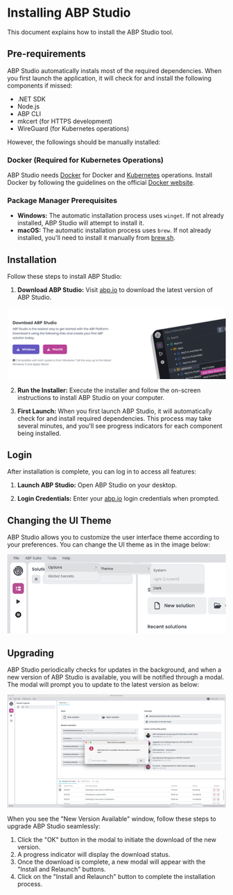 # Installing ABP Studio

This document explains how to install the ABP Studio tool.

## Pre-requirements

ABP Studio automatically instals most of the required dependencies. When you first launch the application, it will check for and install the following components if missed:

* .NET SDK
* Node.js
* ABP CLI
* mkcert (for HTTPS development)
* WireGuard (for Kubernetes operations)

However, the followings should be manually installed:

### Docker (Required for Kubernetes Operations)

ABP Studio needs [Docker](https://www.docker.com/) for Docker and [Kubernetes](https://kubernetes.io/) operations. Install Docker by following the guidelines on the official [Docker website](https://docs.docker.com/get-docker/).

### Package Manager Prerequisites

* **Windows:** The automatic installation process uses `winget`. If not already installed, ABP Studio will attempt to install it.
* **macOS:** The automatic installation process uses `brew`. If not already installed, you'll need to install it manually from [brew.sh](https://brew.sh/).

## Installation
Follow these steps to install ABP Studio:

1. **Download ABP Studio:** Visit [abp.io](https://abp.io/studio) to download the latest version of ABP Studio.

[![abp-studio-download-page](./images/abp-studio-download-page.png)](https://abp.io/studio)

2. **Run the Installer:** Execute the installer and follow the on-screen instructions to install ABP Studio on your computer.

3. **First Launch:** When you first launch ABP Studio, it will automatically check for and install required dependencies. This process may take several minutes, and you'll see progress indicators for each component being installed.

## Login
After installation is complete, you can log in to access all features:

1. **Launch ABP Studio:** Open ABP Studio on your desktop.

2. **Login Credentials:** Enter your [abp.io](https://abp.io/) login credentials when prompted.

## Changing the UI Theme
ABP Studio allows you to customize the user interface theme according to your preferences. You can change the UI theme as in the image below:

![preference-theme-change](./images/preference-theme-change.png)

## Upgrading
ABP Studio periodically checks for updates in the background, and when a new version of ABP Studio is available, you will be notified through a modal. 
The modal will prompt you to update to the latest version as below:

![new-version-available-window](./images/new-version-available-window.png)

When you see the "New Version Available" window, follow these steps to upgrade ABP Studio seamlessly:

1. Click the "OK" button in the modal to initiate the download of the new version.
2. A progress indicator will display the download status.
3. Once the download is complete, a new modal will appear with the "Install and Relaunch" buttons.
4. Click on the "Install and Relaunch" button to complete the installation process.
